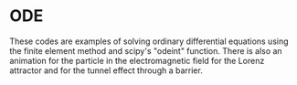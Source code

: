 # ODE
These codes are examples of solving ordinary differential equations using the finite element method and scipy's "odeint" function.
There is also an animation for the particle in the electromagnetic field for the Lorenz attractor and for the tunnel effect through a barrier.
